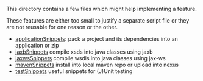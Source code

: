 This directory contains a few files which might help implementing a feature.

These features are either too small to justify a separate script file or they are not reusable for one reason or the other.


* [applicationSnippets](applicationSnippets.md): pack a project and its dependencies into an application or zip
* [jaxbSnippets](jaxbSnippets.md) compile xsds into java classes using jaxb
* [jaxwsSnippets](jaxwsSnippets.md) compile wsdls into java classes using jax-ws
* [mavenSnippets](mavenSnippets.md) install into local maven repo or upload into nexus
* [testSnippets](testSnippets.md) useful snippets for (J)Unit testing